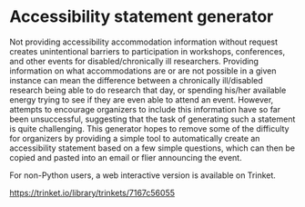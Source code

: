 Accessibility statement generator
=================================
Not providing accessibility accommodation information without request creates unintentional barriers to participation in workshops, conferences, and other events for disabled/chronically ill researchers.  Providing information on what accommodations are or are not possible in a given instance can mean the difference between a chronically ill/disabled research being able to do research that day, or spending his/her available energy trying to see if they are even able to attend an event.  However, attempts to encourage organizers to include this information have so far been unsuccessful, suggesting that the task of generating such a statement is quite challenging.  This generator hopes to remove some of the difficulty for organizers by providing a simple tool to automatically create an accessibility statement based on a few simple questions, which can then be copied and pasted into an email or flier announcing the event.  

For non-Python users, a web interactive version is available on Trinket.

https://trinket.io/library/trinkets/7167c56055

